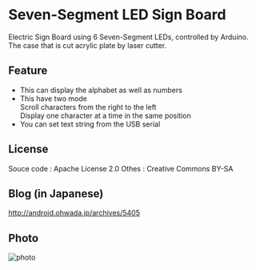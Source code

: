 Seven-Segment LED Sign Board
===============

Electric Sign Board using 6 Seven-Segment LEDs, controlled by Arduino.<br>
The case that is cut acrylic plate by laser cutter.<br>

## Feature
- This can display the alphabet as well as numbers<br>
- This have two mode<br>
Scroll characters from the right to the left<br>
Display one character at a time in the same position<br>
- You can set text string from the USB serial<br>

## License
Souce code : Apache License 2.0
Othes :  Creative Commons BY-SA

## Blog (in Japanese)
http://android.ohwada.jp/archives/5405

## Photo
![photo](https://raw.githubusercontent.com/ohwada/7seg_sign_board/master/photo/front.png)
